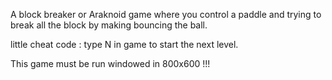 A block breaker or Araknoid game where you control a paddle and trying to break all the block by making bouncing the ball.

little cheat code : type N in game to start the next level.

This game must be run windowed in 800x600 !!!